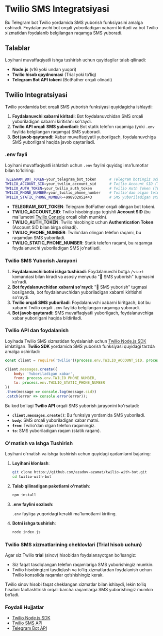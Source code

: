 # Twilio SMS Integratsiyasi

Bu Telegram bot Twilio yordamida SMS yuborish funksiyasini amalga oshiradi. Foydalanuvchi bot orqali yuboriladigan xabarni kiritadi va bot Twilio xizmatidan foydalanib belgilangan raqamga SMS yuboradi.

## Talablar

Loyihani muvaffaqiyatli ishga tushirish uchun quyidagilar talab qilinadi:

- **Node.js** (v16 yoki undan yuqori)
- **Twilio hisob qaydnomasi** (Trial yoki to‘liq)
- **Telegram Bot API tokeni** (BotFather orqali olinadi)

## Twilio Integratsiyasi

Twilio yordamida bot orqali SMS yuborish funksiyasi quyidagicha ishlaydi:

1. **Foydalanuvchi xabarni kiritadi**: Bot foydalanuvchidan SMS orqali yuboriladigan xabarni kiritishni so'raydi.
2. **Twilio API orqali SMS yuboriladi**: Bot statik telefon raqamiga (yoki `.env` faylida belgilangan raqamga) SMS yuboradi.
3. **Bot javob qaytaradi**: Xabar muvaffaqiyatli yuborilgach, foydalanuvchiga SMS yuborilgani haqida javob qaytariladi.

### .env fayli

Loyihani muvaffaqiyatli ishlatish uchun `.env` faylini quyidagi ma'lumotlar bilan to'ldiring:

```bash
TELEGRAM_BOT_TOKEN=your_telegram_bot_token      # Telegram botingiz uchun token
TWILIO_ACCOUNT_SID=your_twilio_account_sid      # Twilio Account SID (Twilio console'dan olingan)
TWILIO_AUTH_TOKEN=your_twilio_auth_token        # Twilio Auth Token (Twilio console'dan olingan)
TWILIO_PHONE_NUMBER=your_twilio_phone_number    # Twilio'dan olgan telefon raqamingiz
TWILIO_STATIC_PHONE_NUMBER=+998932052443        # SMS yuboriladigan statik telefon raqam
```

- **TELEGRAM_BOT_TOKEN**: Telegram BotFather orqali olingan bot tokeni.
- **TWILIO_ACCOUNT_SID**: Twilio hisobingizga tegishli **Account SID** (bu ma'lumotni [Twilio Console](https://www.twilio.com/console) orqali olish mumkin).
- **TWILIO_AUTH_TOKEN**: Twilio hisobingiz uchun **Authentication Token** (Account SID bilan birga olinadi).
- **TWILIO_PHONE_NUMBER**: Twilio'dan olingan telefon raqami, bu raqamdan SMS yuboriladi.
- **TWILIO_STATIC_PHONE_NUMBER**: Statik telefon raqami, bu raqamga foydalanuvchi yuboriladigan SMS jo'natiladi.

### Twilio SMS Yuborish Jarayoni

1. **Foydalanuvchi botni ishga tushiradi**: Foydalanuvchi botga `/start` komandasi bilan kiradi va asosiy menyuda "📩 SMS yuborish" tugmasini ko'radi.
2. **Bot foydalanuvchidan xabarni so'raydi**: "📩 SMS yuborish" tugmasi bosilganda, bot foydalanuvchidan yuboriladigan xabarni kiritishni so'raydi.
3. **Twilio orqali SMS yuboriladi**: Foydalanuvchi xabarni kiritgach, bot bu xabarni Twilio orqali `.env` faylida belgilangan raqamga yuboradi.
4. **Bot javob qaytaradi**: SMS muvaffaqiyatli yuborilgach, foydalanuvchiga xabar yuborilgani haqida bildiriladi.

### Twilio API dan foydalanish

Loyihada Twilio SMS xizmatidan foydalanish uchun [Twilio Node.js SDK](https://www.twilio.com/docs/libraries/node) ishlatilgan. **Twilio SDK** yordamida SMS yuborish funksiyasi quyidagi tarzda amalga oshiriladi:

```javascript
const client = require('twilio')(process.env.TWILIO_ACCOUNT_SID, process.env.TWILIO_AUTH_TOKEN);

client.messages.create({
    body: 'Yuboriladigan xabar',
    from: process.env.TWILIO_PHONE_NUMBER,
    to: process.env.TWILIO_STATIC_PHONE_NUMBER
})
.then(message => console.log(message.sid))
.catch(error => console.error(error));
```

Bu kod bo'lagi **Twilio API** orqali SMS yuborish jarayonini ko'rsatadi:
- **`client.messages.create()`**: Bu funksiya yordamida SMS yuboriladi.
- **`body`**: SMS orqali yuboriladigan xabar matni.
- **`from`**: Twilio'dan olgan telefon raqamingiz.
- **`to`**: SMS yuboriladigan raqam (statik raqam).

### O'rnatish va Ishga Tushirish

Loyihani o'rnatish va ishga tushirish uchun quyidagi qadamlarni bajaring:

1. **Loyihani klonlash**:

   ```bash
   git clone https://github.com/azadov-azamat/twilio-with-bot.git
   cd twilio-with-bot
   ```

2. **Talab qilinadigan paketlarni o'rnatish**:

   ```bash
   npm install
   ```

3. **.env faylini sozlash**:

   `.env` fayliga yuqoridagi kerakli ma'lumotlarni kiriting.

4. **Botni ishga tushirish**:

   ```bash
   node index.js
   ```

### Twilio SMS xizmatlarining cheklovlari (Trial hisob uchun)

Agar siz Twilio **trial** (sinov) hisobidan foydalanayotgan bo'lsangiz:
- Siz faqat tasdiqlangan telefon raqamlariga SMS yuborishingiz mumkin.
- Twilio hisobingizni tasdiqlash va to‘liq xizmatlardan foydalanish uchun Twilio konsolida raqamlar qo‘shishingiz kerak.

Twilio sinov hisobi faqat cheklangan xizmatlar bilan ishlaydi, lekin to‘liq hisobni faollashtirish orqali barcha raqamlarga SMS yuborishingiz mumkin bo‘ladi.

### Foydali Hujjatlar

- [Twilio Node.js SDK](https://www.twilio.com/docs/libraries/node)
- [Twilio SMS API](https://www.twilio.com/docs/sms)
- [Telegram Bot API](https://core.telegram.org/bots/api)
